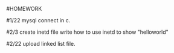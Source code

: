 #HOMEWORK

#1/22	mysql connect in c.

#2/3 	create inetd file write how to use inetd to show "helloworld" 

#2/22   upload linked list file.
